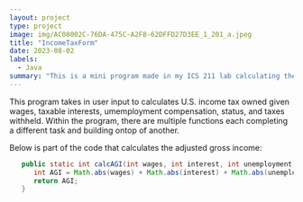 ```yaml
---
layout: project
type: project
image: img/AC08002C-76DA-475C-A2F8-62DFFD27D3EE_1_201_a.jpeg
title: "IncomeTaxForm"
date: 2023-08-02
labels:
  - Java
summary: "This is a mini program made in my ICS 211 lab calculating the tax depending on status of the input information."
---
```


This program takes in user input to calculates U.S. income tax owned given wages, taxable interests, umemployment compensation, status, and taxes withheld. Within the program, there are multiple functions each completing a different task and building ontop of another.




Below is part of the code that calculates the adjusted gross income:

```Java
   public static int calcAGI(int wages, int interest, int unemployment) {
      int AGI = Math.abs(wages) + Math.abs(interest) + Math.abs(unemployment);
      return AGI;
   }
```
